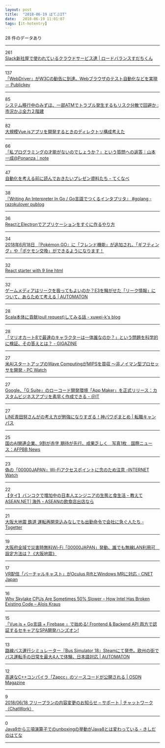 ```yaml
---
layout: post
title:  "2018-06-19 はてぶIT"
date:   2018-06-19 11:01:07
tags: [it-hotentry]
---
```

28 件のデータあり

<hr><div class="row">
<div class="col-1"><span class="badge badge-pill badge-success h2">261</span></div>
<div class="col-11"><a href='http://blog.animereview.jp/slack-new-office/' target='_blank'>Slack新社屋で使われているクラウドサービス達 | ロードバランスすだちくん</a></div>
</div>
<hr>
<div class="row">
<div class="col-1"><span class="badge badge-pill badge-success h2">137</span></div>
<div class="col-11"><a href='https://www.publickey1.jp/blog/18/webdriverw3cweb.html' target='_blank'>「WebDriver」がW3Cの勧告に到達。Webブラウザのテスト自動化などを実現 － Publickey</a></div>
</div>
<hr>
<div class="row">
<div class="col-1"><span class="badge badge-pill badge-success h2">85</span></div>
<div class="col-11"><a href='http://kabumatome.doorblog.jp/archives/65920793.html' target='_blank'>システム移行中のみずほ、一部ATMでトラブル発生するもリスク分散で回避か : 市況かぶ全力２階建</a></div>
</div>
<hr>
<div class="row">
<div class="col-1"><span class="badge badge-pill badge-success h2">82</span></div>
<div class="col-11"><a href='https://qiita.com/wonohe/items/529321475d68b9191036' target='_blank'>大規模Vue.jsアプリを開発するときのディレクトリ構成考えた</a></div>
</div>
<hr>
<div class="row">
<div class="col-1"><span class="badge badge-pill badge-success h2">66</span></div>
<div class="col-11"><a href='https://note.mu/issei_y/n/n76af7f3d46e4' target='_blank'>「私プログラミングの才能がないのでしょうか？」という質問への返答｜山本 一成@Ponanza｜note</a></div>
</div>
<hr>
<div class="row">
<div class="col-1"><span class="badge badge-pill badge-success h2">47</span></div>
<div class="col-11"><a href='https://tekunabe.hatenablog.jp/entry/2018/06/18/163310' target='_blank'>自動化を考える前に読んでおきたいプレゼン資料たち - てくなべ</a></div>
</div>
<hr>
<div class="row">
<div class="col-1"><span class="badge badge-pill badge-success h2">38</span></div>
<div class="col-11"><a href='https://razokulover.hateblo.jp/entry/2018/06/18/121105' target='_blank'>『Writing An Interpreter In Go / Go言語でつくるインタプリタ』 #golang - razokulover publog</a></div>
</div>
<hr>
<div class="row">
<div class="col-1"><span class="badge badge-pill badge-success h2">36</span></div>
<div class="col-11"><a href='https://dev.to/origamium/create-reactelectron-application-in-quickly--36nl' target='_blank'>ReactとElectronでアプリケーションをすぐに作るやり方</a></div>
</div>
<hr>
<div class="row">
<div class="col-1"><span class="badge badge-pill badge-success h2">34</span></div>
<div class="col-11"><a href='https://pokemongolive.com/post/friendsandtrading/' target='_blank'>2018年6月18日 『Pokémon GO』に「フレンド機能」が追加され、「ギフティング」や「ポケモン交換」ができるようになります！</a></div>
</div>
<hr>
<div class="row">
<div class="col-1"><span class="badge badge-pill badge-success h2">32</span></div>
<div class="col-11"><a href='https://dev.to/mizchi/react-starter-with-9-line-html-4dfb' target='_blank'>React starter with 9 line html</a></div>
</div>
<hr>
<div class="row">
<div class="col-1"><span class="badge badge-pill badge-success h2">32</span></div>
<div class="col-11"><a href='http://jp.automaton.am/articles/columnjp/20180618-70379/' target='_blank'>ゲームメディアはリークを扱ってもよいのか？E3を騒がせた「リーク情報」について、あらためて考える | AUTOMATON</a></div>
</div>
<hr>
<div class="row">
<div class="col-1"><span class="badge badge-pill badge-success h2">28</span></div>
<div class="col-11"><a href='https://xuwei-k.hatenablog.com/entry/2018/06/18/163043' target='_blank'>Scala本体に貢献(pull request)してみる話 - xuwei-k's blog</a></div>
</div>
<hr>
<div class="row">
<div class="col-1"><span class="badge badge-pill badge-success h2">28</span></div>
<div class="col-11"><a href='https://gigazine.net/news/20180618-best-character-mario-kart/' target='_blank'>「マリオカート8で最速のキャラクターは一体誰なのか？」という問題を科学的に検証、その答えとは？ - GIGAZINE</a></div>
</div>
<hr>
<div class="row">
<div class="col-1"><span class="badge badge-pill badge-success h2">27</span></div>
<div class="col-11"><a href='https://pc.watch.impress.co.jp/docs/news/1128108.html' target='_blank'>米AIスタートアップのWave ComputingがMIPSを買収 ～非ノイマン型プロセッサを開発 - PC Watch</a></div>
</div>
<hr>
<div class="row">
<div class="col-1"><span class="badge badge-pill badge-success h2">27</span></div>
<div class="col-11"><a href='http://www.atmarkit.co.jp/ait/articles/1806/18/news068.html' target='_blank'>Google、「G Suite」のローコード開発環境「App Maker」を正式リリース：カスタムビジネスアプリを素早く作成できる - ＠IT</a></div>
</div>
<hr>
<div class="row">
<div class="col-1"><span class="badge badge-pill badge-success h2">27</span></div>
<div class="col-11"><a href='http://jinzai.pecori.jp/domain/2018/06/19/aota/' target='_blank'>LINE青田努さんがの考え方が勉強になりすぎる！神パワポまとめ | 転職キャンパス</a></div>
</div>
<hr>
<div class="row">
<div class="col-1"><span class="badge badge-pill badge-success h2">25</span></div>
<div class="col-11"><a href='http://www.afpbb.com/articles/-/3178971' target='_blank'>国のAI関連企業、9割が赤字 期待が先行、成果乏しく　写真1枚　国際ニュース：AFPBB News</a></div>
</div>
<hr>
<div class="row">
<div class="col-1"><span class="badge badge-pill badge-success h2">23</span></div>
<div class="col-11"><a href='https://internet.watch.impress.co.jp/docs/news/755792.html' target='_blank'>偽の「00000JAPAN」Wi-Fiアクセスポイントに念のため注意 -INTERNET Watch</a></div>
</div>
<hr>
<div class="row">
<div class="col-1"><span class="badge badge-pill badge-success h2">22</span></div>
<div class="col-11"><a href='http://e-asean.net/14748' target='_blank'>【タイ】バンコクで増加中の日本人エンジニアの生態と食生活 - 教えてASEAN.NET│海外・ASEANの飲食店出店なら</a></div>
</div>
<hr>
<div class="row">
<div class="col-1"><span class="badge badge-pill badge-success h2">21</span></div>
<div class="col-11"><a href='https://togetter.com/li/1238408' target='_blank'>大阪大地震 鉄道 運転再開見込みなしでも出勤命令で会社に急ぐ人たち - Togetter</a></div>
</div>
<hr>
<div class="row">
<div class="col-1"><span class="badge badge-pill badge-success h2">19</span></div>
<div class="col-11"><a href='https://www.huffingtonpost.jp/2018/06/18/wi-fi-00000_a_23461508/' target='_blank'>大阪府全域で災害時無料Wi-Fi「00000JAPAN」発動、誰でも無線LAN利用可　設定方法は？《大阪地震》</a></div>
</div>
<hr>
<div class="row">
<div class="col-1"><span class="badge badge-pill badge-success h2">17</span></div>
<div class="col-11"><a href='https://japan.cnet.com/article/35121030/' target='_blank'>VR配信「バーチャルキャスト」がOculus RiftとWindows MRに対応 - CNET Japan</a></div>
</div>
<hr>
<div class="row">
<div class="col-1"><span class="badge badge-pill badge-success h2">16</span></div>
<div class="col-11"><a href='https://aloiskraus.wordpress.com/2018/06/16/why-skylakex-cpus-are-sometimes-50-slower-how-intel-has-broken-existing-code/' target='_blank'>Why Skylake CPUs Are Sometimes 50% Slower – How Intel Has Broken Existing Code – Alois Kraus</a></div>
</div>
<hr>
<div class="row">
<div class="col-1"><span class="badge badge-pill badge-success h2">15</span></div>
<div class="col-11"><a href='https://qiita.com/po3rin/items/d3e016d01162e9d9de80' target='_blank'>「Vue.js + Go言語 + Firebase 」で始める! Frontend & Backend API 両方で認証するセキャアなSPA開発ハンズオン!</a></div>
</div>
<hr>
<div class="row">
<div class="col-1"><span class="badge badge-pill badge-success h2">13</span></div>
<div class="col-11"><a href='http://jp.automaton.am/articles/newsjp/20180618-70396/' target='_blank'>路線バス運行シミュレーター『Bus Simulator 18』Steamにて発売。欧州の街でバス運転手の日常を最大4人で体験、日本語対応 | AUTOMATON</a></div>
</div>
<hr>
<div class="row">
<div class="col-1"><span class="badge badge-pill badge-success h2">12</span></div>
<div class="col-11"><a href='https://mag.osdn.jp/18/06/18/180000' target='_blank'>高速なC++コンパイラ「Zapcc」のソースコードが公開される | OSDN Magazine</a></div>
</div>
<hr>
<div class="row">
<div class="col-1"><span class="badge badge-pill badge-success h2">9</span></div>
<div class="col-11"><a href='https://help.chatwork.com/hc/ja/articles/360000101981' target='_blank'>2018/06/18 フリープランの内容変更のお知らせ – サポート | チャットワーク（ChatWork）</a></div>
</div>
<hr>
<div class="row">
<div class="col-1"><span class="badge badge-pill badge-success h2">0</span></div>
<div class="col-11"><a href='http://d.hatena.ne.jp/nowokay/20180618#1529322704' target='_blank'>Java9から三項演算子でのunboxingの挙動がJava8とは変わっている - きしだのはてな</a></div>
</div>
<hr>
